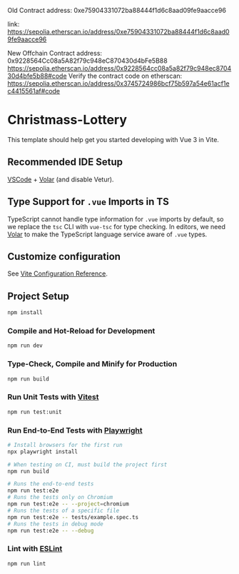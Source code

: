 Old Contract address:
0xe75904331072ba88444f1d6c8aad09fe9aacce96

link:
<https://sepolia.etherscan.io/address/0xe75904331072ba88444f1d6c8aad09fe9aacce96>

New Offchain Contract address:
0x9228564Cc08a5A82f79c948eC870430d4bFe5B88
<https://sepolia.etherscan.io/address/0x9228564cc08a5a82f79c948ec870430d4bfe5b88#code>
Verify the contract code on etherscan:
<https://sepolia.etherscan.io/address/0x3745724986bcf75b597a54e61acf1ec4415561af#code>

# Christmass-Lottery

This template should help get you started developing with Vue 3 in Vite.

## Recommended IDE Setup

[VSCode](https://code.visualstudio.com/) + [Volar](https://marketplace.visualstudio.com/items?itemName=Vue.volar) (and disable Vetur).

## Type Support for `.vue` Imports in TS

TypeScript cannot handle type information for `.vue` imports by default, so we replace the `tsc` CLI with `vue-tsc` for type checking. In editors, we need [Volar](https://marketplace.visualstudio.com/items?itemName=Vue.volar) to make the TypeScript language service aware of `.vue` types.

## Customize configuration

See [Vite Configuration Reference](https://vitejs.dev/config/).

## Project Setup

```sh
npm install
```

### Compile and Hot-Reload for Development

```sh
npm run dev
```

### Type-Check, Compile and Minify for Production

```sh
npm run build
```

### Run Unit Tests with [Vitest](https://vitest.dev/)

```sh
npm run test:unit
```

### Run End-to-End Tests with [Playwright](https://playwright.dev)

```sh
# Install browsers for the first run
npx playwright install

# When testing on CI, must build the project first
npm run build

# Runs the end-to-end tests
npm run test:e2e
# Runs the tests only on Chromium
npm run test:e2e -- --project=chromium
# Runs the tests of a specific file
npm run test:e2e -- tests/example.spec.ts
# Runs the tests in debug mode
npm run test:e2e -- --debug
```

### Lint with [ESLint](https://eslint.org/)

```sh
npm run lint
```
